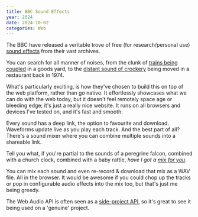 ```yaml
---
title: BBC Sound Effects
year: 2024
date: 2024-10-02
categories: Web
---
```


The BBC have released a veritable trove of free (for research/personal use) [sound effects](https://sound-effects.bbcrewind.co.uk/) from their vast archives.

You can search for all manner of noises, from the clunk of [trains being coupled](https://sound-effects.bbcrewind.co.uk/search?q=07071160) in a goods yard, to the [distant sound of crockery](https://sound-effects.bbcrewind.co.uk/search?q=07066001) being moved in a restaurant back in 1974.

What's particularly exciting, is how they've chosen to build this on top of the web platform, rather than go native. It effortlessly showcases what we can do with the web today, but it doesn't feel remotely space age or bleeding edge; it's just a really nice website. It runs on all browsers and devices I've tested on, and it's fast and smooth.

Every sound has a deep link, the option to favourite and download. Waveforms update live as you play each track. And the best part of all? There's a sound mixer where you can combine multiple sounds into a shareable link.

Tell you what, if you're partial to the sounds of a peregrine falcon, combined with a church clock, combined with a baby rattle, _have I got a [mix for you](https://sound-effects.bbcrewind.co.uk/miximport?mixstring=eyJzaW1wbGlmaWVkTWl4ZXJBc3NldHMiOnsiMSI6eyJpZCI6Ik5IVTA1MTA0MjMzIiwibWl4ZXJTZXR0aW5ncyI6eyJpc0xvb3BpbmciOmZhbHNlLCJ2b2x1bWUiOjF9fSwiMiI6eyJpZCI6IjA3MDAyMjY1IiwibWl4ZXJTZXR0aW5ncyI6eyJpc0xvb3BpbmciOmZhbHNlLCJ2b2x1bWUiOjF9fSwiMyI6eyJpZCI6IjA3MDM2MTI1IiwibWl4ZXJTZXR0aW5ncyI6eyJpc0xvb3BpbmciOmZhbHNlLCJ2b2x1bWUiOjF9fX19)_.

You can mix each sound and even re-record & download that mix as a WAV file. All in the browser. It would be awesome if you could chop up the tracks or pop in configurable audio effects into the mix too, but that's just me being greedy.

The Web Audio API is often seen as a [side-project API](https://pedalboard.netlify.app/), so it's great to see it being used on a 'genuine' project.

